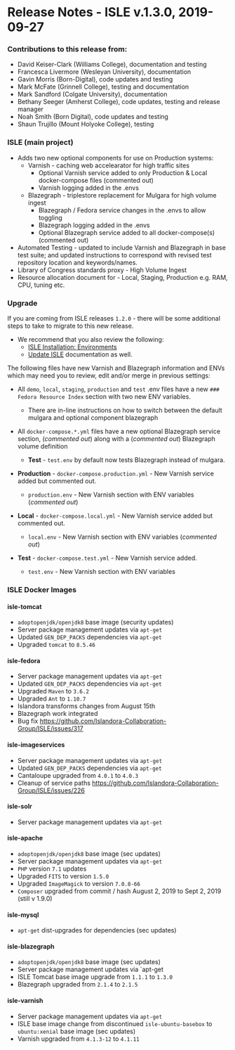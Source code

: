 # Release Notes - ISLE v.1.3.0, 2019-09-27

### Contributions to this release from:

* David Keiser-Clark (Williams College), documentation and testing
* Francesca Livermore (Wesleyan University), documentation
* Gavin Morris (Born-Digital), code updates and testing
* Mark McFate (Grinnell College), testing and documentation
* Mark Sandford (Colgate University), documentation
* Bethany Seeger (Amherst College), code updates, testing and release manager
* Noah Smith (Born Digital), code updates and testing
* Shaun Trujillo (Mount Holyoke College), testing

### ISLE (main project)


* Adds two new optional components for use on Production systems:
    * Varnish - caching web accelearator for high traffic sites
        * Optional Varnish service added to only Production & Local docker-compose files (commented out)
        * Varnish logging added in the .envs
    * Blazegraph - triplestore replacement for Mulgara for high volume ingest
        * Blazegraph / Fedora service changes in the .envs to allow toggling
        * Blazegraph logging added in the .envs
        * Optional Blazegraph service added to all docker-compose(s) (commented out)
* Automated Testing  - updated to include Varnish and Blazegraph in base test suite; and updated instructions to correspond with revised test repository location and keywords/names.
* Library of Congress standards proxy - High Volume Ingest
* Resource allocation document for - Local, Staging, Production e.g. RAM, CPU, tuning etc.

### Upgrade

If you are coming from ISLE releases `1.2.0` - there will be some additional steps to take to migrate to this new release.

* We recommend that you also review the following:
    * [ISLE Installation: Environments](../install/install-environments.md)
    * [Update ISLE](../update/update.md) documentation as well.

The following files have new Varnish and Blazegraph information and ENVs which may need you to review, edit and/or merge in previous settings:

* All `demo`, `local`, `staging`, `production` and `test` .env files have a new `### Fedora Resource Index` section with two new ENV variables.
    * There are in-line instructions on how to switch between the default mulgara and optional component blazegraph

* All `docker-compose.*.yml` files have a new optional Blazegraph service section, (_commented out_) along with a (_commented out_) Blazegraph volume definition
    * **Test** - `test.env` by default now tests Blazegraph instead of mulgara.

* **Production** - `docker-compose.production.yml` - New Varnish service added but commented out.
    * `production.env` - New Varnish section with ENV variables (_commented out_)

* **Local** - `docker-compose.local.yml` - New Varnish service added but commented out.
    * `local.env` - New Varnish section with ENV variables (_commented out_)

* **Test** - `docker-compose.test.yml` - New Varnish service added.
    * `test.env` - New Varnish section with ENV variables

### ISLE Docker Images

#### isle-tomcat

* `adoptopenjdk/openjdk8` base image (security updates)
* Server package management updates via `apt-get`
* Updated `GEN_DEP_PACKS` dependencies via `apt-get`
* Upgraded `tomcat` to `8.5.46`

#### isle-fedora

* Server package management updates via `apt-get`
* Updated `GEN_DEP_PACKS` dependencies via `apt-get`
* Upgraded `Maven` to `3.6.2`
* Upgraded `Ant` to `1.10.7`
* Islandora transforms changes from August 15th
* Blazegraph work integrated
* Bug fix https://github.com/Islandora-Collaboration-Group/ISLE/issues/317

#### isle-imageservices

* Server package management updates via `apt-get`
* Updated `GEN_DEP_PACKS` dependencies via `apt-get`
* Cantaloupe upgraded from `4.0.1` to `4.0.3`
* Cleanup of service paths https://github.com/Islandora-Collaboration-Group/ISLE/issues/226

#### isle-solr

* Server package management updates via `apt-get`

#### isle-apache

* `adoptopenjdk/openjdk8` base image (sec updates)
* Server package management updates via `apt-get`
* `PHP` version `7.1` updates
* Upgraded `FITS` to version `1.5.0`
* Upgraded `ImageMagick` to version `7.0.8-66`
* `Composer` upgraded from commit / hash August 2, 2019 to Sept 2, 2019 (still v 1.9.0)

#### isle-mysql

* `apt-get` dist-upgrades for dependencies (sec updates)

#### isle-blazegraph

* `adoptopenjdk/openjdk8` base image (sec updates)
* Server package management updates via `apt-get
* ISLE Tomcat base image upgrade from `1.1.1` to `1.3.0`
* Blazegraph upgraded from `2.1.4` to `2.1.5`

#### isle-varnish

* Server package management updates via `apt-get`
* ISLE base image change from discontinued `isle-ubuntu-basebox` to `ubuntu:xenial` base image (sec updates)
* Varnish upgraded from `4.1.3-12` to `4.1.11`
